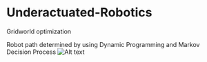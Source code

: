 # Underactuated-Robotics

Gridworld optimization

Robot path determined by using Dynamic Programming and Markov Decision Process
![Alt text](Gridworld_Value_Iteration/value_function.gif)
